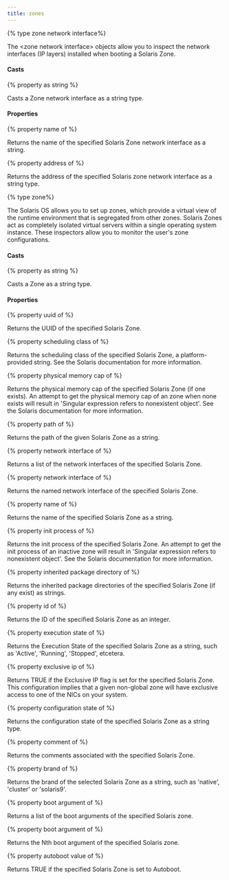 ```yaml
---
title: zones
---
```


{% type zone network interface%}

The &lt;zone network interface&gt; objects allow you to inspect the network interfaces (IP layers) installed when booting a Solaris Zone.

#### Casts

{% property <zone network interface> as string %}

Casts a Zone network interface as a string type.

#### Properties

{% property name of <zone network interface> %}

Returns the name of the specified Solaris Zone network interface as a string.

{% property address of <zone network interface> %}

Returns the address of the specified Solaris zone network interface as a string type.

{% type zone%}

The Solaris OS allows you to set up zones, which provide a virtual view of the runtime environment that is segregated from other zones. Solaris Zones act as completely isolated virtual servers within a single operating system instance. These inspectors allow you to monitor the user&#39;s zone configurations.

#### Casts

{% property <zone> as string %}

Casts a Zone as a string type.

#### Properties

{% property uuid of <zone> %}

Returns the UUID of the specified Solaris Zone.

{% property scheduling class of <zone> %}

Returns the scheduling class of the specified Solaris Zone, a platform-provided string.  See the Solaris documentation for more information.

{% property physical memory cap of <zone> %}

Returns the physical memory cap of the specified Solaris Zone (if one exists). An attempt to get the physical memory cap of an zone when none exists will result in &#39;Singular expression refers to nonexistent object&#39;.  See the Solaris documentation for more information.

{% property path of <zone> %}

Returns the path of the given Solaris Zone as a string.

{% property network interface of <zone> %}

Returns a list of the network interfaces of the specified Solaris Zone.

{% property network interface <string> of <zone> %}

Returns the named network interface of the specified Solaris Zone.

{% property name of <zone> %}

Returns the name of the specified Solaris Zone as a string.

{% property init process of <zone> %}

Returns the init process of the specified Solaris Zone. An attempt to get the init process of an inactive zone will result in &#39;Singular expression refers to nonexistent object&#39;. See the Solaris documentation for more information.

{% property inherited package directory of <zone> %}

Returns the inherited package directories of the specified Solaris Zone (if any exist) as strings.

{% property id of <zone> %}

Returns the ID of the specified Solaris Zone as an integer.

{% property execution state of <zone> %}

Returns the Execution State of the specified Solaris Zone as a string, such as &#39;Active&#39;, &#39;Running&#39;, &#39;Stopped&#39;, etcetera.

{% property exclusive ip of <zone> %}

Returns TRUE if the Exclusive IP flag is set for the specified Solaris Zone. This configuration implies that a given non-global zone will have exclusive access to one of the NICs on your system.

{% property configuration state of <zone> %}

Returns the configuration state of the specified Solaris Zone as a string type.

{% property comment of <zone> %}

Returns the comments associated with the specified Solaris Zone.

{% property brand of <zone> %}

Returns the brand of the selected Solaris Zone as a string, such as &#39;native&#39;, &#39;cluster&#39; or &#39;solaris9&#39;.

{% property boot argument of <zone> %}

Returns a list of the boot arguments of the specified Solaris zone.

{% property boot argument <integer> of <zone> %}

Returns the Nth boot argument of the specified Solaris zone.

{% property autoboot value of <zone> %}

Returns TRUE if the specified Solaris Zone is set to Autoboot.


